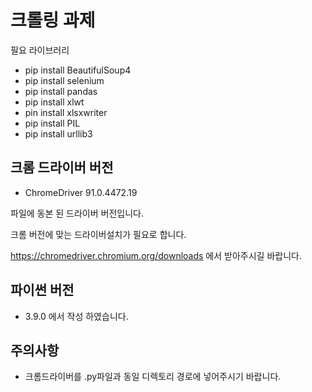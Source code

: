 # 크롤링 과제

필요 라이브러리
  - pip install BeautifulSoup4
  - pip install selenium
  - pip install pandas
  - pip install xlwt
  - pin install xlsxwriter
  - pip install PIL
  - pip install urllib3

## 크롬 드라이버 버전

- ChromeDriver 91.0.4472.19

파일에 동본 된 드라이버 버전입니다.

크롬 버전에 맞는 드라이버설치가 필요로 합니다. 

https://chromedriver.chromium.org/downloads 에서 받아주시길 바랍니다.

## 파이썬 버전
- 3.9.0 에서 작성 하였습니다.

## 주의사항
- 크롬드라이버를 .py파일과 동일 디렉토리 경로에 넣어주시기 바랍니다.
